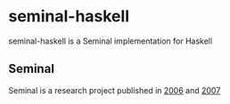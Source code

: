 # seminal-haskell

seminal-haskell is a Seminal implementation for Haskell

## Seminal

Seminal is a research project published in [2006](https://dl.acm.org/doi/pdf/10.1145/1159876.1159887) and [2007](https://dl.acm.org/doi/pdf/10.1145/1273442.1250783)

